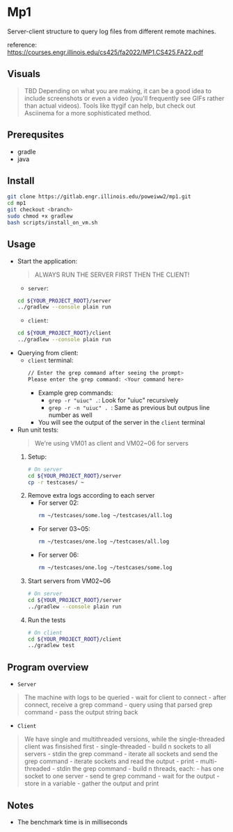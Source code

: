 # Mp1

Server-client structure to query log files from different remote machines.

reference: https://courses.engr.illinois.edu/cs425/fa2022/MP1.CS425.FA22.pdf

## Visuals
> TBD
Depending on what you are making, it can be a good idea to include screenshots or even a video (you'll frequently see GIFs rather than actual videos). Tools like ttygif can help, but check out Asciinema for a more sophisticated method.

## Prerequsites
- gradle
- java

## Install
```bash
git clone https://gitlab.engr.illinois.edu/poweiww2/mp1.git
cd mp1
git checkout <branch>
sudo chmod +x gradlew
bash scripts/install_on_vm.sh
```

## Usage
- Start the application:
    > ALWAYS RUN THE SERVER FIRST THEN THE CLIENT!
    - `server`:
    ```bash
    cd ${YOUR_PROJECT_ROOT}/server
    ../gradlew --console plain run
    ```
    - `client`: 
    ```bash
    cd ${YOUR_PROJECT_ROOT}/client
    ../gradlew --console plain run
    ```
- Querying from client:
    - `client` terminal:
        ```bash
        // Enter the grep command after seeing the prompt>
        Please enter the grep command: <Your command here>
        ```
        - Example grep commands:
            - `grep -r "uiuc" .`: Look for "uiuc" recursively
            - `grep -r -n "uiuc" . `: Same as previous but outpus line number as well 
        - You will see the output of the server in the `client` terminal
- Run unit tests:
    > We're using VM01 as client and VM02~06 for servers
    1. Setup:
        ```bash
        # On server
        cd ${YOUR_PROJECT_ROOT}/server
        cp -r testcases/ ~
        ```
    2. Remove extra logs according to each server
        - For server 02:
            ```bash
            rm ~/testcases/some.log ~/testcases/all.log
            ```
        - For server 03~05:
            ```bash
            rm ~/testcases/one.log ~/testcases/all.log
            ```
        - For server 06:
            ```bash
            rm ~/testcases/one.log ~/testcases/some.log
            ```
    3. Start servers from VM02~06
        ```bash
        # On server
        cd ${YOUR_PROJECT_ROOT}/server
        ../gradlew --console plain run
        ``` 
    4. Run the tests
        ```bash
        # On client
        cd ${YOUR_PROJECT_ROOT}/client
        ../gradlew test
        ```
        
## Program overview
- `Server`
> The machine with logs to be queried
    - wait for client to connect
    - after connect, receive a grep command
    - query using that parsed grep command
    - pass the output string back

- `Client`
> We have single and multithreaded versions, while the single-threaded client was finsished first
    - single-threaded
        - build n sockets to all servers 
        - stdin the grep command
        - iterate all sockets and send the grep command
        - iterate sockets and read the output
        - print
    - multi-threaded
        - stdin the grep command
        - build n threads, each:
            - has one socket to one server
            - send te grep command
            - wait for the output
            - store in a variable
        - gather the output and print

## Notes
- The benchmark time is in milliseconds